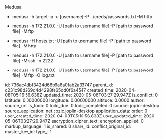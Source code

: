 Medusa

- medusa -h target-ip -u [username] -P ../creds/passwords.txt -M http 

- medusa -h 172.21.0.0 -U [path to username file] -P [path to password file] -M ftp

- medusa -H hosts.txt -U [path to username file] -P [path to password file] -M http 

- medusa -h 172.21.0.0 -U [path to username file] -P [path to password file] -M ssh -n 2222

- medusa -h 172.21.0.0 -U [path to username file] -P [path to password file] -M ftp -O log.txt






id: 736ac4dbf3424d66b6a6a0fab2a33747
parent_id: c231c98d269d4d4298fe65dd0f6a4547
created_time: 2020-04-08T05:16:56.638Z
updated_time: 2020-05-06T03:27:29.947Z
is_conflict: 0
latitude: 0.00000000
longitude: 0.00000000
altitude: 0.0000
author: 
source_url: 
is_todo: 0
todo_due: 0
todo_completed: 0
source: joplin-desktop
source_application: net.cozic.joplin-desktop
application_data: 
order: 0
user_created_time: 2020-04-08T05:16:56.638Z
user_updated_time: 2020-05-06T03:27:29.947Z
encryption_cipher_text: 
encryption_applied: 0
markup_language: 1
is_shared: 0
share_id: 
conflict_original_id: 
master_key_id: 
type_: 1